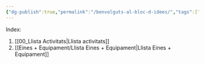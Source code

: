 ```yaml
---
{"dg-publish":true,"permalink":"/benvolguts-al-bloc-d-idees/","tags":["gardenEntry"]}
---
```


Index:
1. [[00_Llista Activitats\|Llista activitats]]
2. [[Eines + Equipament/Llista Eines + Equipament\|Llista Eines + Equipament]]

